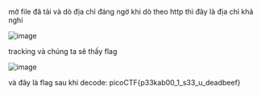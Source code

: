 mở file đã tải và dò địa chỉ đáng ngờ
khi dò theo http thì đây là địa chỉ khả nghi

![image](https://github.com/user-attachments/assets/6db37a56-25ad-4a12-812b-46e4c3215f2e)

tracking và chúng ta sẽ thấy flag 

![image](https://github.com/user-attachments/assets/19c78001-ccd0-4562-bc86-6ed9c5834ad1)

và đây là flag sau khi decode: picoCTF{p33kab00_1_s33_u_deadbeef}
